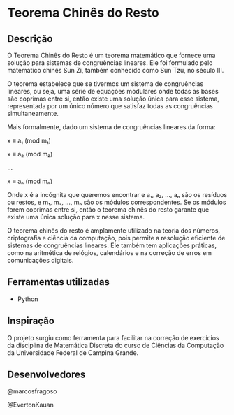 # Teorema Chinês do Resto
## Descrição
O Teorema Chinês do Resto é um teorema matemático que fornece uma solução para sistemas de congruências lineares. Ele foi formulado pelo matemático chinês Sun Zi, também conhecido como Sun Tzu, no século III.

O teorema estabelece que se tivermos um sistema de congruências lineares, ou seja, uma série de equações modulares onde todas as bases são coprimas entre si, então existe uma solução única para esse sistema, representada por um único número que satisfaz todas as congruências simultaneamente.

Mais formalmente, dado um sistema de congruências lineares da forma:

x ≡ a₁ (mod m₁)

x ≡ a₂ (mod m₂)

...

x ≡ aₙ (mod mₙ)

Onde x é a incógnita que queremos encontrar e a₁, a₂, ..., aₙ são os resíduos ou restos, e m₁, m₂, ..., mₙ são os módulos correspondentes. Se os módulos forem coprimas entre si, então o teorema chinês do resto garante que existe uma única solução para x nesse sistema.

O teorema chinês do resto é amplamente utilizado na teoria dos números, criptografia e ciência da computação, pois permite a resolução eficiente de sistemas de congruências lineares. Ele também tem aplicações práticas, como na aritmética de relógios, calendários e na correção de erros em comunicações digitais.
## Ferramentas utilizadas
* Python
## Inspiração
O projeto surgiu como ferramenta para facilitar na correção de exercícios da disciplina de Matemática Discreta do curso de Ciências da Computação da Universidade Federal de Campina Grande.
## Desenvolvedores
@marcosfragoso

@EvertonKauan
